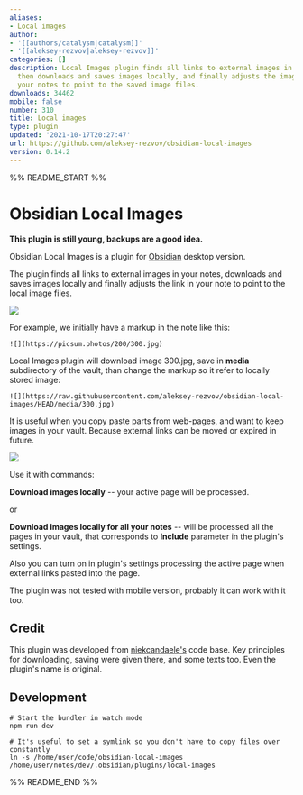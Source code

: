 ```yaml
---
aliases:
- Local images
author:
- '[[authors/catalysm|catalysm]]'
- '[[aleksey-rezvov|aleksey-rezvov]]'
categories: []
description: Local Images plugin finds all links to external images in your notes,
  then downloads and saves images locally, and finally adjusts the image links in
  your notes to point to the saved image files.
downloads: 34462
mobile: false
number: 310
title: Local images
type: plugin
updated: '2021-10-17T20:27:47'
url: https://github.com/aleksey-rezvov/obsidian-local-images
version: 0.14.2
---
```


%% README_START %%

# Obsidian Local Images

**This plugin is still young, backups are a good idea.**

Obsidian Local Images is a plugin for [Obsidian](https://obsidian.md/) desktop version. 

The plugin finds all links to external images in your notes, downloads and saves images locally and finally adjusts the link in your note to point to the local image files.

![](https://raw.githubusercontent.com/aleksey-rezvov/obsidian-local-images/HEAD/docs/obsidian-local-images-sep2021.gif)

For example, we initially have a markup in the note like this:

    ![](https://picsum.photos/200/300.jpg)

Local Images plugin will download image 300.jpg, save in **media** subdirectory of the vault, than change the markup so it refer to locally stored image:

    ![](https://raw.githubusercontent.com/aleksey-rezvov/obsidian-local-images/HEAD/media/300.jpg)

It is useful when you copy paste parts from web-pages, and want to keep images in your vault. Because external links can be moved or expired in future.

![](https://raw.githubusercontent.com/aleksey-rezvov/obsidian-local-images/HEAD/docs/obsidian-local-images-html-sep2021.gif)

Use it with commands:

**Download images locally** -- your active page will be processed.

or

**Download images locally for all your notes** -- will be processed all the pages in your vault, that corresponds to **Include** parameter in the plugin's settings.

Also you can turn on in plugin's settings processing the active page when external links pasted into the page.

The plugin was not tested with mobile version, probably it can work with it too.

## Credit

This plugin was developed from [niekcandaele's](https://github.com/niekcandaele/obsidian-local-images) code base. Key principles for downloading, saving were given there, and some texts too. Even the plugin's name is original.

## Development

```
# Start the bundler in watch mode
npm run dev

# It's useful to set a symlink so you don't have to copy files over constantly
ln -s /home/user/code/obsidian-local-images /home/user/notes/dev/.obsidian/plugins/local-images
```


%% README_END %%
